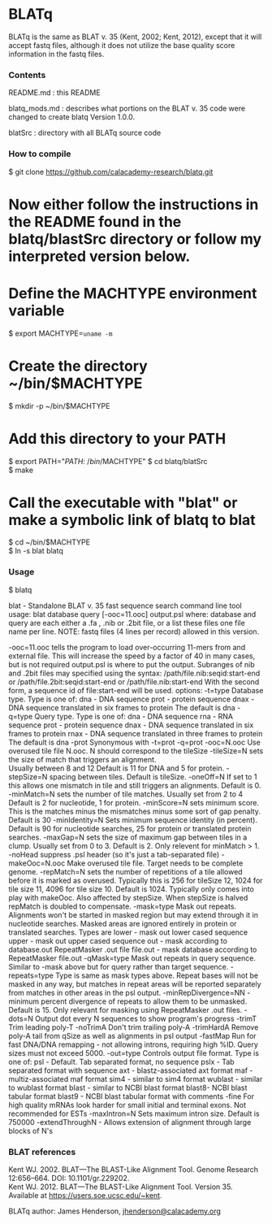# BLATq

BLATq is the same as BLAT v. 35 (Kent, 2002; Kent, 2012), except that it will accept fastq files, although it does not utilize the base quality score information in the fastq files.

### Contents

README.md : this README

blatq_mods.md : describes what portions on the BLAT v. 35 code were changed to create blatq Version 1.0.0.

blatSrc : directory with all BLATq source code  

### How to compile

$ git clone https://github.com/calacademy-research/blatq.git  
# Now either follow the instructions in the README found in the blatq/blastSrc directory or follow my interpreted version below.  
# Define the MACHTYPE environment variable  
$ export MACHTYPE=`uname -m`  
# Create the directory ~/bin/$MACHTYPE  
$ mkdir -p ~/bin/$MACHTYPE  
# Add this directory to your PATH
$ export PATH="$PATH:~/bin/$MACHTYPE"
$ cd blatq/blatSrc  
$ make  
# Call the executable with "blat" or make a symbolic link of blatq to blat
$ cd ~/bin/$MACHTYPE  
$ ln -s blat blatq  

### Usage

$ blatq

blat - Standalone BLAT v. 35 fast sequence search command line tool
usage:
   blat database query [-ooc=11.ooc] output.psl
where:
   database and query are each either a .fa , .nib or .2bit file,
   or a list these files one file name per line.
   NOTE: fastq files (4 lines per record) allowed in this version.

   -ooc=11.ooc tells the program to load over-occurring 11-mers from
               and external file.  This will increase the speed
               by a factor of 40 in many cases, but is not required
   output.psl is where to put the output.
   Subranges of nib and .2bit files may specified using the syntax:
      /path/file.nib:seqid:start-end
   or
      /path/file.2bit:seqid:start-end
   or
      /path/file.nib:start-end
   With the second form, a sequence id of file:start-end will be used.
options:
   -t=type     Database type.  Type is one of:
                 dna - DNA sequence
                 prot - protein sequence
                 dnax - DNA sequence translated in six frames to protein
               The default is dna
   -q=type     Query type.  Type is one of:
                 dna - DNA sequence
                 rna - RNA sequence
                 prot - protein sequence
                 dnax - DNA sequence translated in six frames to protein
                 rnax - DNA sequence translated in three frames to protein
               The default is dna
   -prot       Synonymous with -t=prot -q=prot
   -ooc=N.ooc  Use overused tile file N.ooc.  N should correspond to 
               the tileSize
   -tileSize=N sets the size of match that triggers an alignment.  
               Usually between 8 and 12
               Default is 11 for DNA and 5 for protein.
   -stepSize=N spacing between tiles. Default is tileSize.
   -oneOff=N   If set to 1 this allows one mismatch in tile and still
               triggers an alignments.  Default is 0.
   -minMatch=N sets the number of tile matches.  Usually set from 2 to 4
               Default is 2 for nucleotide, 1 for protein.
   -minScore=N sets minimum score.  This is the matches minus the 
               mismatches minus some sort of gap penalty.  Default is 30
   -minIdentity=N Sets minimum sequence identity (in percent).  Default is
               90 for nucleotide searches, 25 for protein or translated
               protein searches.
   -maxGap=N   sets the size of maximum gap between tiles in a clump.  Usually
               set from 0 to 3.  Default is 2. Only relevent for minMatch > 1.
   -noHead     suppress .psl header (so it's just a tab-separated file)
   -makeOoc=N.ooc Make overused tile file. Target needs to be complete genome.
   -repMatch=N sets the number of repetitions of a tile allowed before
               it is marked as overused.  Typically this is 256 for tileSize
               12, 1024 for tile size 11, 4096 for tile size 10.
               Default is 1024.  Typically only comes into play with makeOoc.
               Also affected by stepSize. When stepSize is halved repMatch is
               doubled to compensate.
   -mask=type  Mask out repeats.  Alignments won't be started in masked region
               but may extend through it in nucleotide searches.  Masked areas
               are ignored entirely in protein or translated searches. Types are
                 lower - mask out lower cased sequence
                 upper - mask out upper cased sequence
                 out   - mask according to database.out RepeatMasker .out file
                 file.out - mask database according to RepeatMasker file.out
   -qMask=type Mask out repeats in query sequence.  Similar to -mask above but
               for query rather than target sequence.
   -repeats=type Type is same as mask types above.  Repeat bases will not be
               masked in any way, but matches in repeat areas will be reported
               separately from matches in other areas in the psl output.
   -minRepDivergence=NN - minimum percent divergence of repeats to allow 
               them to be unmasked.  Default is 15.  Only relevant for 
               masking using RepeatMasker .out files.
   -dots=N     Output dot every N sequences to show program's progress
   -trimT      Trim leading poly-T
   -noTrimA    Don't trim trailing poly-A
   -trimHardA  Remove poly-A tail from qSize as well as alignments in 
               psl output
   -fastMap    Run for fast DNA/DNA remapping - not allowing introns, 
               requiring high %ID. Query sizes must not exceed 5000.
   -out=type   Controls output file format.  Type is one of:
                   psl - Default.  Tab separated format, no sequence
                   pslx - Tab separated format with sequence
                   axt - blastz-associated axt format
                   maf - multiz-associated maf format
                   sim4 - similar to sim4 format
                   wublast - similar to wublast format
                   blast - similar to NCBI blast format
                   blast8- NCBI blast tabular format
                   blast9 - NCBI blast tabular format with comments
   -fine       For high quality mRNAs look harder for small initial and
               terminal exons.  Not recommended for ESTs
   -maxIntron=N  Sets maximum intron size. Default is 750000
   -extendThroughN - Allows extension of alignment through large blocks of N's  

### BLAT references

Kent WJ. 2002. BLAT—The BLAST-Like Alignment Tool. Genome Research 12:656–664. DOI: 10.1101/gr.229202.  
Kent WJ. 2012. BLAT—The BLAST-Like Alignment Tool. Version 35. Available at <https://users.soe.ucsc.edu/~kent>.  

BLATq author: James Henderson, jhenderson@calacademy.org
